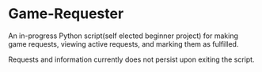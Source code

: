 # Game-Requester

An in-progress Python script(self elected beginner project) for making game requests, viewing active requests, and marking them as fulfilled.

Requests and information currently does not persist upon exiting the script.
